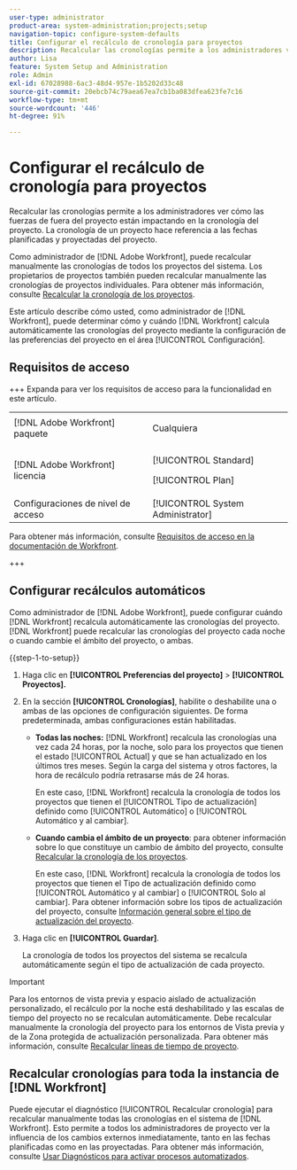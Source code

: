 ```yaml
---
user-type: administrator
product-area: system-administration;projects;setup
navigation-topic: configure-system-defaults
title: Configurar el recálculo de cronología para proyectos
description: Recalcular las cronologías permite a los administradores ver cómo las fuerzas de fuera del proyecto están impactando en la cronología del proyecto. La cronología de un proyecto hace referencia a las fechas planificadas y proyectadas del proyecto.
author: Lisa
feature: System Setup and Administration
role: Admin
exl-id: 67028988-6ac3-48d4-957e-1b5202d33c48
source-git-commit: 20ebcb74c79aea67ea7cb1ba083dfea623fe7c16
workflow-type: tm+mt
source-wordcount: '446'
ht-degree: 91%

---
```


# Configurar el recálculo de cronología para proyectos

Recalcular las cronologías permite a los administradores ver cómo las fuerzas de fuera del proyecto están impactando en la cronología del proyecto. La cronología de un proyecto hace referencia a las fechas planificadas y proyectadas del proyecto.

Como administrador de [!DNL Adobe Workfront], puede recalcular manualmente las cronologías de todos los proyectos del sistema. Los propietarios de proyectos también pueden recalcular manualmente las cronologías de proyectos individuales. Para obtener más información, consulte [Recalcular la cronología de los proyectos](../../../manage-work/projects/manage-projects/recalculate-project-timeline.md).

Este artículo describe cómo usted, como administrador de [!DNL Workfront], puede determinar cómo y cuándo [!DNL Workfront] calcula automáticamente las cronologías del proyecto mediante la configuración de las preferencias del proyecto en el área [!UICONTROL Configuración].

## Requisitos de acceso

+++ Expanda para ver los requisitos de acceso para la funcionalidad en este artículo.

<table style="table-layout:auto"> 
 <col> 
 <col> 
 <tbody> 
  <tr> 
   <td>[!DNL Adobe Workfront] paquete</td> 
   <td><p>Cualquiera</p></td> 
  </tr> 
  <tr> 
   <td>[!DNL Adobe Workfront] licencia</td> 
   <td><p>[!UICONTROL Standard]</p>
       <p>[!UICONTROL Plan]</p></td>
  </tr> 
  <tr> 
   <td>Configuraciones de nivel de acceso</td> 
   <td>[!UICONTROL System Administrator]</td> 
  </tr> 
 </tbody> 
</table>

Para obtener más información, consulte [Requisitos de acceso en la documentación de Workfront](/help/quicksilver/administration-and-setup/add-users/access-levels-and-object-permissions/access-level-requirements-in-documentation.md).

+++

## Configurar recálculos automáticos

Como administrador de [!DNL Adobe Workfront], puede configurar cuándo [!DNL Workfront] recalcula automáticamente las cronologías del proyecto. [!DNL Workfront] puede recalcular las cronologías del proyecto cada noche o cuando cambie el ámbito del proyecto, o ambas.

{{step-1-to-setup}}

1. Haga clic en **[!UICONTROL Preferencias del proyecto]** > **[!UICONTROL Proyectos].**

1. En la sección **[!UICONTROL Cronologías]**, habilite o deshabilite una o ambas de las opciones de configuración siguientes. De forma predeterminada, ambas configuraciones están habilitadas.

   * **Todas las noches:** [!DNL Workfront&#x200B;&#x200B;&#x200B;] recalcula las cronologías una vez cada 24 horas, por la noche, solo para los proyectos que tienen el estado [!UICONTROL Actual] y que se han actualizado en los últimos tres meses. Según la carga del sistema y otros factores, la hora de recálculo podría retrasarse más de 24 horas.

     En este caso, [!DNL Workfront] recalcula la cronología de todos los proyectos que tienen el [!UICONTROL Tipo de actualización] definido como [!UICONTROL Automático] o [!UICONTROL Automático y al cambiar].

   * **Cuando cambia el ámbito de un proyecto**: para obtener información sobre lo que constituye un cambio de ámbito del proyecto, consulte [Recalcular la cronología de los proyectos](../../../manage-work/projects/manage-projects/recalculate-project-timeline.md).

     En este caso, [!DNL Workfront] recalcula la cronología de todos los proyectos que tienen el Tipo de actualización definido como [!UICONTROL Automático y al cambiar] o [!UICONTROL Solo al cambiar].
Para obtener información sobre los tipos de actualización del proyecto, consulte [Información general sobre el tipo de actualización del proyecto](../../../manage-work/projects/planning-a-project/project-update-type-overview.md).

1. Haga clic en **[!UICONTROL Guardar]**.

   La cronología de todos los proyectos del sistema se recalcula automáticamente según el tipo de actualización de cada proyecto.

>[!IMPORTANT]
>
>Para los entornos de vista previa y espacio aislado de actualización personalizado, el recálculo por la noche está deshabilitado y las escalas de tiempo del proyecto no se recalculan automáticamente. Debe recalcular manualmente la cronología del proyecto para los entornos de Vista previa y de la Zona protegida de actualización personalizada. Para obtener más información, consulte [Recalcular líneas de tiempo de proyecto](/help/quicksilver/manage-work/projects/manage-projects/recalculate-project-timeline.md).


## Recalcular cronologías para toda la instancia de [!DNL Workfront]

Puede ejecutar el diagnóstico [!UICONTROL Recalcular cronología] para recalcular manualmente todas las cronologías en el sistema de [!DNL Workfront]. Esto permite a todos los administradores de proyecto ver la influencia de los cambios externos inmediatamente, tanto en las fechas planificadas como en las proyectadas. Para obtener más información, consulte [Usar Diagnósticos para activar procesos automatizados](../../../administration-and-setup/manage-workfront/run-diagnostics/use-diagnostics-to-trigger-automated-processes.md).
